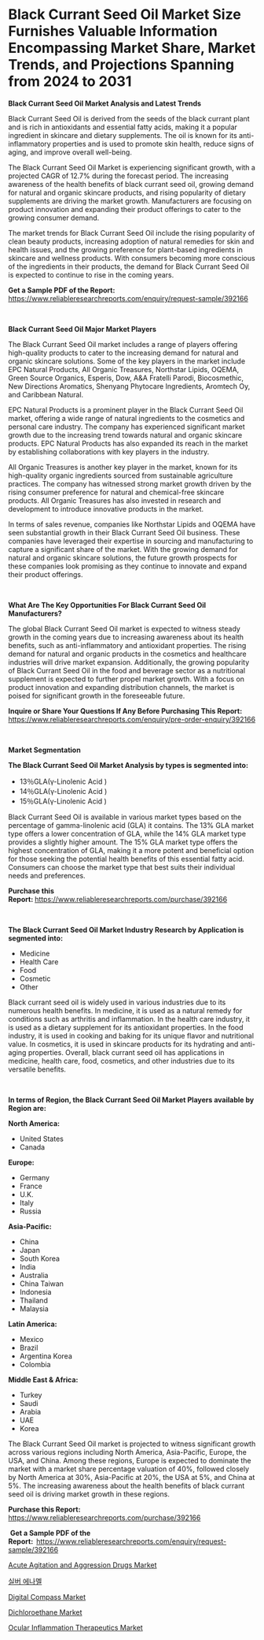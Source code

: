 <p><h1>Black Currant Seed Oil Market Size Furnishes Valuable Information Encompassing Market Share, Market Trends, and Projections Spanning from 2024 to 2031</h1></p><p><strong>Black Currant Seed Oil Market Analysis and Latest Trends</strong></p>
<p><p>Black Currant Seed Oil is derived from the seeds of the black currant plant and is rich in antioxidants and essential fatty acids, making it a popular ingredient in skincare and dietary supplements. The oil is known for its anti-inflammatory properties and is used to promote skin health, reduce signs of aging, and improve overall well-being.</p><p>The Black Currant Seed Oil Market is experiencing significant growth, with a projected CAGR of 12.7% during the forecast period. The increasing awareness of the health benefits of black currant seed oil, growing demand for natural and organic skincare products, and rising popularity of dietary supplements are driving the market growth. Manufacturers are focusing on product innovation and expanding their product offerings to cater to the growing consumer demand.</p><p>The market trends for Black Currant Seed Oil include the rising popularity of clean beauty products, increasing adoption of natural remedies for skin and health issues, and the growing preference for plant-based ingredients in skincare and wellness products. With consumers becoming more conscious of the ingredients in their products, the demand for Black Currant Seed Oil is expected to continue to rise in the coming years.</p></p>
<p><strong>Get a Sample PDF of the Report:&nbsp;</strong> <a href="https://www.reliableresearchreports.com/enquiry/request-sample/392166">https://www.reliableresearchreports.com/enquiry/request-sample/392166</a></p>
<p>&nbsp;</p>
<p><strong>Black Currant Seed Oil Major Market Players</strong></p>
<p><p>The Black Currant Seed Oil market includes a range of players offering high-quality products to cater to the increasing demand for natural and organic skincare solutions. Some of the key players in the market include EPC Natural Products, All Organic Treasures, Northstar Lipids, OQEMA, Green Source Organics, Esperis, Dow, A&A Fratelli Parodi, Biocosmethic, New Directions Aromatics, Shenyang Phytocare Ingredients, Aromtech Oy, and Caribbean Natural.</p><p>EPC Natural Products is a prominent player in the Black Currant Seed Oil market, offering a wide range of natural ingredients to the cosmetics and personal care industry. The company has experienced significant market growth due to the increasing trend towards natural and organic skincare products. EPC Natural Products has also expanded its reach in the market by establishing collaborations with key players in the industry.</p><p>All Organic Treasures is another key player in the market, known for its high-quality organic ingredients sourced from sustainable agriculture practices. The company has witnessed strong market growth driven by the rising consumer preference for natural and chemical-free skincare products. All Organic Treasures has also invested in research and development to introduce innovative products in the market.</p><p>In terms of sales revenue, companies like Northstar Lipids and OQEMA have seen substantial growth in their Black Currant Seed Oil business. These companies have leveraged their expertise in sourcing and manufacturing to capture a significant share of the market. With the growing demand for natural and organic skincare solutions, the future growth prospects for these companies look promising as they continue to innovate and expand their product offerings.</p></p>
<p>&nbsp;</p>
<p><strong>What Are The Key Opportunities For Black Currant Seed Oil Manufacturers?</strong></p>
<p><p>The global Black Currant Seed Oil market is expected to witness steady growth in the coming years due to increasing awareness about its health benefits, such as anti-inflammatory and antioxidant properties. The rising demand for natural and organic products in the cosmetics and healthcare industries will drive market expansion. Additionally, the growing popularity of Black Currant Seed Oil in the food and beverage sector as a nutritional supplement is expected to further propel market growth. With a focus on product innovation and expanding distribution channels, the market is poised for significant growth in the foreseeable future.</p></p>
<p><strong>Inquire or Share Your Questions If Any Before Purchasing This Report:</strong> <a href="https://www.reliableresearchreports.com/enquiry/pre-order-enquiry/392166">https://www.reliableresearchreports.com/enquiry/pre-order-enquiry/392166</a></p>
<p>&nbsp;</p>
<p><strong>Market Segmentation</strong></p>
<p><strong>The Black Currant Seed Oil Market Analysis by types is segmented into:</strong></p>
<p><ul><li>13％GLA(γ-Linolenic Acid )</li><li>14％GLA(γ-Linolenic Acid )</li><li>15％GLA(γ-Linolenic Acid )</li></ul></p>
<p><p>Black Currant Seed Oil is available in various market types based on the percentage of gamma-linolenic acid (GLA) it contains. The 13% GLA market type offers a lower concentration of GLA, while the 14% GLA market type provides a slightly higher amount. The 15% GLA market type offers the highest concentration of GLA, making it a more potent and beneficial option for those seeking the potential health benefits of this essential fatty acid. Consumers can choose the market type that best suits their individual needs and preferences.</p></p>
<p><strong>Purchase this Report:&nbsp;</strong><a href="https://www.reliableresearchreports.com/purchase/392166">https://www.reliableresearchreports.com/purchase/392166</a></p>
<p>&nbsp;</p>
<p><strong>The Black Currant Seed Oil Market Industry Research by Application is segmented into:</strong></p>
<p><ul><li>Medicine</li><li>Health Care</li><li>Food</li><li>Cosmetic</li><li>Other</li></ul></p>
<p><p>Black currant seed oil is widely used in various industries due to its numerous health benefits. In medicine, it is used as a natural remedy for conditions such as arthritis and inflammation. In the health care industry, it is used as a dietary supplement for its antioxidant properties. In the food industry, it is used in cooking and baking for its unique flavor and nutritional value. In cosmetics, it is used in skincare products for its hydrating and anti-aging properties. Overall, black currant seed oil has applications in medicine, health care, food, cosmetics, and other industries due to its versatile benefits.</p></p>
<p>&nbsp;</p>
<p><strong>In terms of Region, the Black Currant Seed Oil Market Players available by Region are:</strong></p>
<p>
    <p> <strong> North America: </strong>
        <ul>
            <li>United States</li>
            <li>Canada</li>
        </ul>
        </p> 
    <p> <strong> Europe: </strong>
        <ul>
            <li>Germany</li>
            <li>France</li>
            <li>U.K.</li>
            <li>Italy</li>
            <li>Russia</li>
        </ul>
        </p> 
    <p> <strong> Asia-Pacific: </strong>
        <ul>
            <li>China</li>
            <li>Japan</li>
            <li>South Korea</li>
            <li>India</li>
            <li>Australia</li>
            <li>China Taiwan</li>
            <li>Indonesia</li>
            <li>Thailand</li>
            <li>Malaysia</li>
        </ul>
        </p> 
    <p> <strong> Latin America: </strong>
        <ul>
            <li>Mexico</li>
            <li>Brazil</li>
            <li>Argentina Korea</li>
            <li>Colombia</li>
        </ul>
        </p> 
    <p> <strong> Middle East & Africa: </strong>
        <ul>
            <li>Turkey</li>
            <li>Saudi</li>
            <li>Arabia</li>
            <li>UAE</li>
            <li>Korea</li>
        </ul>
    </p>
    </p>
<p><p>The Black Currant Seed Oil market is projected to witness significant growth across various regions including North America, Asia-Pacific, Europe, the USA, and China. Among these regions, Europe is expected to dominate the market with a market share percentage valuation of 40%, followed closely by North America at 30%, Asia-Pacific at 20%, the USA at 5%, and China at 5%. The increasing awareness about the health benefits of black currant seed oil is driving market growth in these regions.</p></p>
<p><strong>Purchase this Report: </strong><a href="https://www.reliableresearchreports.com/purchase/392166">https://www.reliableresearchreports.com/purchase/392166</a></p>
<p>&nbsp;<strong>Get a Sample PDF of the Report:&nbsp;&nbsp;</strong><a href="https://www.reliableresearchreports.com/enquiry/request-sample/392166">https://www.reliableresearchreports.com/enquiry/request-sample/392166</a></p>
<p><strong></strong></p>
<p><p><a href="https://nifty-kite-d51.notion.site/Acute-Agitation-and-Aggression-Drugs-Market-Size-Market-Share-and-Global-Market-Analysis-Report-20-470b27acddec4800b5dcb27257b4ad81">Acute Agitation and Aggression Drugs Market</a></p><p><a href="https://medium.com/@bixlfnpgdrqkjy8/%EC%9D%80%EB%A9%94%EB%82%A0-%EC%8B%9C%EC%9E%A5%EC%9D%80-%EC%8B%9C%EC%9E%A5-%EC%A0%90%EC%9C%A0%EC%9C%A8-%ED%81%AC%EA%B8%B0-%EB%B0%8F-2031%EB%85%84%EA%B9%8C%EC%A7%80-%EC%98%88%EC%83%81%EB%90%9C-%EC%98%88%EC%B8%A1%EC%97%90-%EC%B4%88%EC%A0%90%EC%9D%84-%EB%A7%9E%EC%B6%A5%EB%8B%88%EB%8B%A4-9e790e71099a">실버 에나멜</a></p><p><a href="https://view.publitas.com/reportprime-1/digital-compass-market-with-the-goal-of-estimating-the-market-size-and-future-growth-potential-of-various-market-segments-based-on-component-applications-end-user-and-region/">Digital Compass Market</a></p><p><a href="https://view.publitas.com/reportprime-1/dichloroethane-market-research-report-forecasted-for-period-from-2024-2031-by-market-type-market-application-and-region/">Dichloroethane Market</a></p><p><a href="https://ivy-potential-64b.notion.site/Ocular-Inflammation-Therapeutics-Market-Offer-Valuable-Insights-into-Market-Size-Market-Share-Mark-8915968a779144719a7fcd8b19a8a4dc">Ocular Inflammation Therapeutics Market</a></p></p>